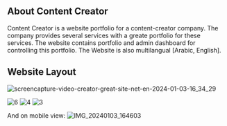 
## About Content Creator

Content Creator is a website portfolio for a content-creator company.
The company provides several services with a greate portfolio for these services.
The website contains portfolio and admin dashboard for controlling this portfolio.
The Website is also multilangual [Arabic, English].

## Website Layout


![screencapture-video-creator-great-site-net-en-2024-01-03-16_34_29](https://github.com/Abdogoda/content-creator/assets/90099230/3ef0b3d1-5bfd-4a1d-b347-32c392e1d11a)


![6](https://github.com/Abdogoda/content-creator/assets/90099230/e0a0da47-69c4-40e4-b271-b7ae8a44456c)
![4](https://github.com/Abdogoda/content-creator/assets/90099230/9c216a8c-bc2d-4d67-ae3c-25490f3c6171)
![3](https://github.com/Abdogoda/content-creator/assets/90099230/f92d50c6-b4cf-4c98-a873-677a5805e44d)

And on mobile view:
![IMG_20240103_164603](https://github.com/Abdogoda/content-creator/assets/90099230/baedd4aa-7405-4afe-a282-7bf4d639b33d)
